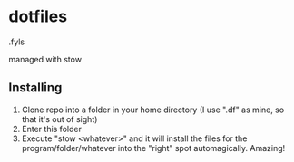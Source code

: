# dotfiles

.fyls

managed with stow

## Installing

1. Clone repo into a folder in your home directory (I use ".df" as mine, so that it's out of sight)
2. Enter this folder
3. Execute "stow \<whatever\>" and it will install the files for the program/folder/whatever into the "right" spot automagically. Amazing!
